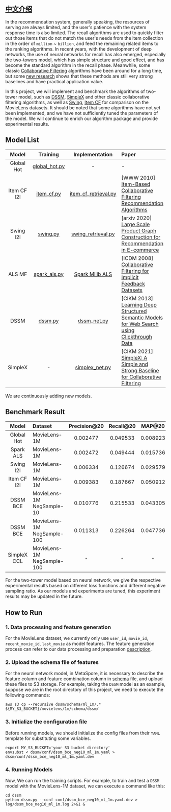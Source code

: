 ## [中文介绍](README-CN.md)
In the recommendation system, generally speaking, the resources of serving are always limited, and the user's patience with the system response time is also limited. The recall algorithms are used to quickly filter out those items that do not match the user's needs from the item collection in the order of `million` ~ `billion`, and feed the remaining related items to the ranking algorithms. In recent years, with the development of deep networks, the use of neural networks for recall has also emerged, especially the two-towers model, which has simple structure and good effect, and has become the standard algorithm in the recall phase. Meanwhile, some classic [Collaborative Filtering](https://en.wikipedia.org/wiki/Collaborative_filtering) algorithms have been around for a long time, but some [new research](https://arxiv.org/abs/1907.06902) shows that these methods are still very strong baselines and have practical application value.

In this project, we will implement and benchmark the algorithms of two-tower model, such as [DSSM](https://posenhuang.github.io/papers/cikm2013_DSSM_fullversion.pdf), [SimpleX](https://arxiv.org/abs/2109.12613) and other classic collaborative filtering algorithms, as well as [Swing](https://arxiv.org/abs/2010.05525), [Item CF](https://www.ra.ethz.ch/cdstore/www10/papers/pdf/p519.pdf) for comparison on the MovieLens datasets. It should be noted that some algorithms have not yet been implemented, and we have not sufficiently tuned the parameters of the model. We will continue to enrich our algorithm package and provide experimental results.

## Model List

| Model | Training | Implementation | Paper |
|:---------:|:---------:|:---------:|:------------------------------------|
| Global Hot | [global_hot.py](baseline/global_hot.py) | - | -                                     |
| Item CF I2I  |    [item_cf.py](baseline/item_cf.py)    |   [item_cf_retrieval.py](../../python/algos/item_cf_retrieval.py)   | [WWW 2010] [Item-Based Collaborative Filtering Recommendation Algorithms](https://www.ra.ethz.ch/cdstore/www10/papers/pdf/p519.pdf)  |
| Swing I2I  |   [swing.py](baseline/swing.py)    |  [swing_retrieval.py](../../python/metaspore/swing_retrieval.py)   | [arxiv 2020] [Large Scale Product Graph Construction for Recommendation in E-commerce](https://arxiv.org/abs/2109.12613)  | 
| ALS MF  |   [spark_als.py](baseline/spark_als.py)    |   [Spark Mllib ALS](https://spark.apache.org/docs/latest/api/python/reference/api/pyspark.mllib.recommendation.ALS.html)   | [ICDM 2008] [Collaborative Filtering for Implicit Feedback Datasets](http://www.yifanhu.net/PUB/cf.pdf)  | 
| DSSM  |   [dssm.py](dssm/dssm.py)    |   [dssm_net.py](../../python/algos/dssm_net.py)   | [CIKM 2013] [Learning Deep Structured Semantic Models for Web Search using Clickthrough Data](https://posenhuang.github.io/papers/cikm2013_DSSM_fullversion.pdf)  |
| SimpleX  |   -    |   [simplex_net.py](../../python/algos/simplex/simplex_net.py)   | [CIKM 2021] [SimpleX: A Simple and Strong Baseline for Collaborative Filtering](https://posenhuang.github.io/papers/cikm2013_DSSM_fullversion.pdf)  |

We are continuously adding new models.

## Benchmark Result

| Model | Dataset | Precision@20 | Recall@20 | MAP@20 | NDCG@20 | 
|:--------------:|:--------------|:-------------------------------:|:-------------------------------:|:-------------------------------:|:-------------------------------:|
| Global Hot | MovieLens-1M | 0.002477| 0.049533 | 0.008923 | 0.017346|
| Spark ALS | MovieLens-1M | 0.002472 | 0.049444 | 0.015736 | 0.017743 |
| Swing I2I | MovieLens-1M | 0.006334 | 0.126674 | 0.029579 | 0.050461 |
| Item CF I2I | MovieLens-1M | 0.009383 | 0.187667 | 0.050912 | 0.080504 |
| DSSM BCE | MovieLens-1M NegSample-10 | 0.010776 | 0.215533 | 0.043305 | 0.080013 |
| DSSM BCE | MovieLens-1M NegSample-100 | 0.011313 | 0.226264 | 0.047736 | 0.085856 |
| SimpleX CCL | MovieLens-1M NegSample-100 | - | - | - | - |

For the two-tower model based on neural network, we give the respective experimental results based on different loss functions and different negative sampling ratio. As our models and experiments are tuned, this experiment results may be updated in the future.

## How to Run
### 1. Data processing and feature generation
For the MovieLens dataset, we currently only use `user_id`, `movie_id`, `recent_movie_id`, `last_movie` as model features. The feature generation process can refer to our data processing and preparation [description](../dataset/README.md).

### 2. Upload the schema file of features
For the neural network model, in MetaSpore, it is necessary to describe the feature column and feature combination column in [schema](dssm/schema) file, and upload these files to S3 storage. For example, taking the `DSSM` model as an example, suppose we are in the root directory of this project,
we need to execute the following commands:

```shell
aws s3 cp --recursive dssm/schema/ml_1m/.* ${MY_S3_BUCKET}/movielens/1m/schema/dssm/
```

### 3. Initialize the configuration file 
Before running models, we should initialize the config files from their `YAML` template for substituting some variables. 

```shell
export MY_S3_BUCKET='your S3 bucket directory'
envsubst < dssm/conf/dssm_bce_neg10_ml_1m.yaml > dssm/conf/dssm_bce_neg10_ml_1m.yaml.dev
```

### 4. Running Models
Now, We can run the training scripts. For example, to train and test a `DSSM` model with the MovieLens-1M dataset, we can execute a command like this:

```shell
cd dssm
python dssm.py --conf conf/dssm_bce_neg10_ml_1m.yaml.dev > log/dssm_bce_neg10_ml_1m.log 2>&1 &
```

